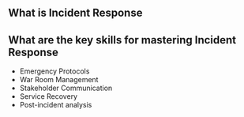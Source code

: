 
## What is Incident Response

## What are the key skills for mastering Incident Response 

- Emergency Protocols
- War Room Management
- Stakeholder Communication
- Service Recovery
- Post-incident analysis
